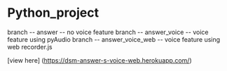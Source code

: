 # Python_project

branch -- answer -- no voice feature
branch -- answer_voice -- voice feature using pyAudio
branch -- answer_voice_web -- voice feature using web recorder.js

[view here] (https://dsm-answer-s-voice-web.herokuapp.com/)
